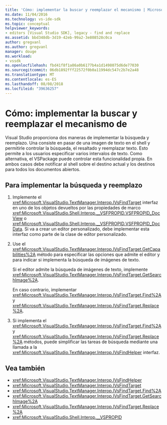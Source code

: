 ```yaml
---
title: 'Cómo: implementar la buscar y reemplazar el mecanismo | Microsoft Docs'
ms.date: 11/04/2016
ms.technology: vs-ide-sdk
ms.topic: conceptual
helpviewer_keywords:
- editors [Visual Studio SDK], legacy - find and replace
ms.assetid: bbd348db-3d19-42eb-99a2-3e808528c0ca
author: gregvanl
ms.author: gregvanl
manager: douge
ms.workload:
- vssdk
ms.openlocfilehash: fbd41f8f1a86a0b6177b4a1d1498075d6de77030
ms.sourcegitcommit: 06db1892fff22572f0b0a11994dc547c2b7e2a48
ms.translationtype: MT
ms.contentlocale: es-ES
ms.lasthandoff: 08/08/2018
ms.locfileid: "39636257"
---
```

# <a name="how-to-implement-the-find-and-replace-mechanism"></a>Cómo: implementar la buscar y reemplazar el mecanismo de

Visual Studio proporciona dos maneras de implementar la búsqueda y reemplazo. Una consiste en pasar de una imagen de texto en el shell y permitirle controlar la búsqueda, el resaltado y reemplazar texto. Esto permite a los usuarios especificar varios intervalos de texto. Como alternativa, el VSPackage puede controlar esta funcionalidad propia. En ambos casos debe notificar al shell sobre el destino actual y los destinos para todos los documentos abiertos.

## <a name="to-implement-findreplace"></a>Para implementar la búsqueda y reemplazo

1. Implemente el <xref:Microsoft.VisualStudio.TextManager.Interop.IVsFindTarget> interfaz en uno de los objetos devueltos por las propiedades de marco <xref:Microsoft.VisualStudio.Shell.Interop.__VSFPROPID.VSFPROPID_DocView> o <xref:Microsoft.VisualStudio.Shell.Interop.__VSFPROPID.VSFPROPID_DocData>. Si va a crear un editor personalizado, debe implementar esta interfaz como parte de la clase de editor personalizado.

2. Use el <xref:Microsoft.VisualStudio.TextManager.Interop.IVsFindTarget.GetCapabilities%2A> método para especificar las opciones que admite el editor y para indicar si implementa la búsqueda de imágenes de texto.

   Si el editor admite la búsqueda de imágenes de texto, implemente <xref:Microsoft.VisualStudio.TextManager.Interop.IVsFindTarget.GetSearchImage%2A>.

   En caso contrario, implementar <xref:Microsoft.VisualStudio.TextManager.Interop.IVsFindTarget.Find%2A> y <xref:Microsoft.VisualStudio.TextManager.Interop.IVsFindTarget.Replace%2A>.

3. Si implementa el <xref:Microsoft.VisualStudio.TextManager.Interop.IVsFindTarget.Find%2A> y <xref:Microsoft.VisualStudio.TextManager.Interop.IVsFindTarget.Replace%2A> métodos, puede simplificar las tareas de búsqueda mediante una llamada a la <xref:Microsoft.VisualStudio.TextManager.Interop.IVsFindHelper> interfaz.

## <a name="see-also"></a>Vea también

- <xref:Microsoft.VisualStudio.TextManager.Interop.IVsFindHelper>
- <xref:Microsoft.VisualStudio.TextManager.Interop.IVsFindTarget>
- <xref:Microsoft.VisualStudio.TextManager.Interop.IVsFindTarget.Find%2A>
- <xref:Microsoft.VisualStudio.TextManager.Interop.IVsFindTarget.GetSearchImage%2A>
- <xref:Microsoft.VisualStudio.TextManager.Interop.IVsFindTarget.Replace%2A>
- <xref:Microsoft.VisualStudio.Shell.Interop.__VSPROPID>